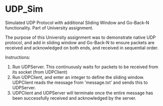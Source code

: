 # UDP_Sim
Simulated UDP Protocol with additional Sliding Window and Go-Back-N functionality. Part of University assignment.
 
The purpose of this University assignment was to demonstrate native UDP protocol, and add in sliding window and Go-Back-N to ensure packets are received and acknowledged on both ends, and received in sequential order. 

Instructions:
1. Run UDPServer. This continuously waits for packets to be received from its socket (from UDPClient)
2. Run UDPClient, and enter an integer to define the sliding window. UDPClient reads the message from 'message.txt' and sends this to UDPServer.
3. UDPClient and UDPServer will terminate once the entire message has been successfully received and acknowledged by the server.
